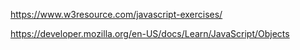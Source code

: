 https://www.w3resource.com/javascript-exercises/

https://developer.mozilla.org/en-US/docs/Learn/JavaScript/Objects

